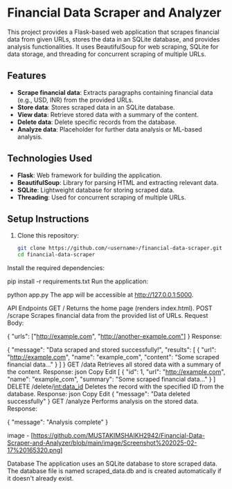 # Financial Data Scraper and Analyzer

This project provides a Flask-based web application that scrapes financial data from given URLs, stores the data in an SQLite database, and provides analysis functionalities. It uses BeautifulSoup for web scraping, SQLite for data storage, and threading for concurrent scraping of multiple URLs.

## Features
- **Scrape financial data**: Extracts paragraphs containing financial data (e.g., USD, INR) from the provided URLs.
- **Store data**: Stores scraped data in an SQLite database.
- **View data**: Retrieve stored data with a summary of the content.
- **Delete data**: Delete specific records from the database.
- **Analyze data**: Placeholder for further data analysis or ML-based analysis.

## Technologies Used
- **Flask**: Web framework for building the application.
- **BeautifulSoup**: Library for parsing HTML and extracting relevant data.
- **SQLite**: Lightweight database for storing scraped data.
- **Threading**: Used for concurrent scraping of multiple URLs.

## Setup Instructions

1. Clone this repository:
   ```bash
   git clone https://github.com/<username>/financial-data-scraper.git
   cd financial-data-scraper
Install the required dependencies:

pip install -r requirements.txt
Run the application:

python app.py
The app will be accessible at http://127.0.0.1:5000.

API Endpoints
GET /
Returns the home page (renders index.html).
POST /scrape
Scrapes financial data from the provided list of URLs.
Request Body:

{
  "urls": ["http://example.com", "http://another-example.com"]
}
Response:

{
  "message": "Data scraped and stored successfully!",
  "results": [
    {
      "url": "http://example.com",
      "name": "example_com",
      "content": "Some scraped financial data..."
    }
  ]
}
GET /data
Retrieves all stored data with a summary of the content.
Response:
json
Copy
Edit
[
  {
    "id": 1,
    "url": "http://example.com",
    "name": "example_com",
    "summary": "Some scraped financial data..."
  }
]
DELETE /delete/<int:data_id>
Deletes the record with the specified ID from the database.
Response:
json
Copy
Edit
{
  "message": "Data deleted successfully"
}
GET /analyze
Performs analysis on the stored data.
Response:

{
  "message": "Analysis complete"
}

image - [https://github.com/MUSTAKIMSHAIKH2942/Financial-Data-Scraper-and-Analyzer/blob/main/image/Screenshot%202025-02-17%20165320.png]

Database
The application uses an SQLite database to store scraped data. The database file is named scraped_data.db and is created automatically if it doesn't already exist.
